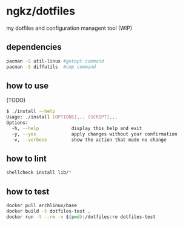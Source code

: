# ngkz/dotfiles
my dotfiles and configuration managent tool (WIP)

## dependencies
```sh
pacman -S util-linux #getopt command
pacman -S diffutils  #cmp command
```

## how to use
(TODO)

```sh
$ ./install --help
Usage: ./install [OPTIONS]... [SCRIPT]...
Options:
  -h, --help            display this help and exit
  -y, --yes             apply changes without your confirmation
  -v, --verbose         show the action that made no change
```

## how to lint
```sh
shellcheck install lib/*
```

## how to test
```sh
docker pull archlinux/base
docker build -t dotfiles-test .
docker run -t --rm -v $(pwd):/dotfiles:ro dotfiles-test
```
